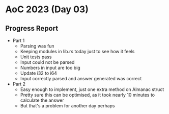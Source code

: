 # AoC 2023 (Day 03)

## Progress Report
- Part 1
  - Parsing was fun
  - Keeping modules in lib.rs today just to see how it feels
  - Unit tests pass
  - Input could not be parsed
  - Numbers in input are too big
  - Update i32 to i64
  - Input correctly parsed and answer generated was correct
- Part 2
  - Easy enough to implement, just one extra method on Almanac struct
  - Pretty sure this can be optimised, as it took nearly 10 minutes to calculate the answer
  - But that's a problem for another day perhaps
